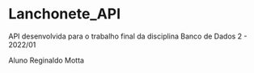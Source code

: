 # Lanchonete_API

API desenvolvida para o trabalho final da disciplina Banco de Dados 2 - 2022/01

Aluno Reginaldo Motta
